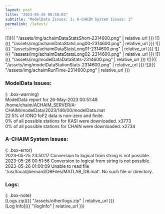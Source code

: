 ```yaml
---
layout: post
title: "2023-05-26 00:50:02"
subtitle: "ModelData Issues: 3; A-CHAIM System Issues: 3"
permalink: /latest/
---
```


![]({{ "/assets/img/achaimDataStatsShort-2314600.png" | relative_url }})
![]({{ "/assets/img/achaimDataStatsLong00-2314600.png" | relative_url }})
![]({{ "/assets/img/achaimDataStatsLong01-2314600.png" | relative_url }})
![]({{ "/assets/img/achaimDataStatsLong02-2314600.png" | relative_url }})
![]({{ "/assets/img/modelDataDataStats-2314600.png" | relative_url }})
![]({{ "/assets/img/modelDataStationStats-2314600.png" | relative_url }})
![]({{ "/assets/img/achaimRunTime-2314600.png" | relative_url }})


### ModelData Issues:  
  
{: .box-warning}  
 ModelData report for 26-May-2023 00:51:48   
 /home/chaim/ACHAIM_SERVER/A-CHAIM/modelData/2023/146/00/modelData.mat   
 22.5% of IONO foF2 data is non-zero and finite.   
 0% of all possible stations for KASI were downloaded. x3773   
 0% of all possible stations for CHAIN were downloaded. x2734   
  
### A-CHAIM System Issues:  
  
{: .box-error}  
2023-05-25 23:50:17 Conversion to logical from string is not possible.  
2023-05-26 00:51:56 Conversion to logical from string is not possible.  
2023-05-26 01:00:09 Unable to read file '/usr/local/jbernard/DBFiles/MATLAB_DB.mat'. No such file or directory.  

### Logs:  
  
{: .box-note}  
[Logs.zip]({{ "/assets/other/logs.zip" | relative_url }})  
[Log Info]({{ "/logInfo" | relative_url }})  
